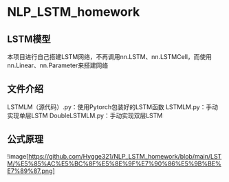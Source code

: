 # NLP_LSTM_homework

## LSTM模型
本项目进行自己搭建LSTM网络，不再调用nn.LSTM、nn.LSTMCell，而使用nn.Linear、nn.Parameter来搭建网络

## 文件介绍
LSTMLM（源代码）.py：使用Pytorch包装好的LSTM函数
LSTMLM.py：手动实现单层LSTM
DoubleLSTMLM.py：手动实现双层LSTM

## 公式原理
!image[https://github.com/Hygge321/NLP_LSTM_homework/blob/main/LSTM/%E5%85%AC%E5%BC%8F%E5%8E%9F%E7%90%86%E5%9B%BE%E7%89%87.png]


